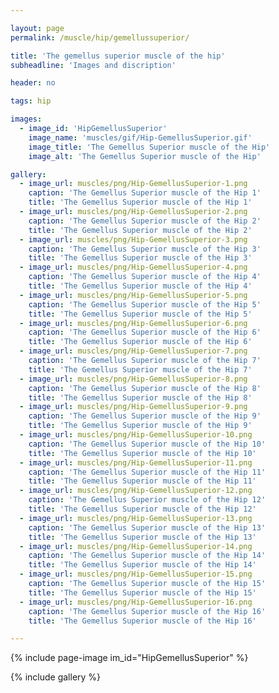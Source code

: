 ```yaml
---

layout: page
permalink: /muscle/hip/gemellussuperior/

title: 'The gemellus superior muscle of the hip'
subheadline: 'Images and discription'

header: no

tags: hip

images:
  - image_id: 'HipGemellusSuperior'
    image_name: 'muscles/gif/Hip-GemellusSuperior.gif'
    image_title: 'The Gemellus Superior muscle of the Hip'
    image_alt: 'The Gemellus Superior muscle of the Hip' 

gallery:
  - image_url: muscles/png/Hip-GemellusSuperior-1.png
    caption: 'The Gemellus Superior muscle of the Hip 1'
    title: 'The Gemellus Superior muscle of the Hip 1'
  - image_url: muscles/png/Hip-GemellusSuperior-2.png
    caption: 'The Gemellus Superior muscle of the Hip 2'
    title: 'The Gemellus Superior muscle of the Hip 2'
  - image_url: muscles/png/Hip-GemellusSuperior-3.png
    caption: 'The Gemellus Superior muscle of the Hip 3'
    title: 'The Gemellus Superior muscle of the Hip 3'
  - image_url: muscles/png/Hip-GemellusSuperior-4.png
    caption: 'The Gemellus Superior muscle of the Hip 4'
    title: 'The Gemellus Superior muscle of the Hip 4'
  - image_url: muscles/png/Hip-GemellusSuperior-5.png
    caption: 'The Gemellus Superior muscle of the Hip 5'
    title: 'The Gemellus Superior muscle of the Hip 5'
  - image_url: muscles/png/Hip-GemellusSuperior-6.png
    caption: 'The Gemellus Superior muscle of the Hip 6'
    title: 'The Gemellus Superior muscle of the Hip 6'
  - image_url: muscles/png/Hip-GemellusSuperior-7.png
    caption: 'The Gemellus Superior muscle of the Hip 7'
    title: 'The Gemellus Superior muscle of the Hip 7'
  - image_url: muscles/png/Hip-GemellusSuperior-8.png
    caption: 'The Gemellus Superior muscle of the Hip 8'
    title: 'The Gemellus Superior muscle of the Hip 8'
  - image_url: muscles/png/Hip-GemellusSuperior-9.png
    caption: 'The Gemellus Superior muscle of the Hip 9'
    title: 'The Gemellus Superior muscle of the Hip 9'
  - image_url: muscles/png/Hip-GemellusSuperior-10.png
    caption: 'The Gemellus Superior muscle of the Hip 10'
    title: 'The Gemellus Superior muscle of the Hip 10'
  - image_url: muscles/png/Hip-GemellusSuperior-11.png
    caption: 'The Gemellus Superior muscle of the Hip 11'
    title: 'The Gemellus Superior muscle of the Hip 11'
  - image_url: muscles/png/Hip-GemellusSuperior-12.png
    caption: 'The Gemellus Superior muscle of the Hip 12'
    title: 'The Gemellus Superior muscle of the Hip 12'
  - image_url: muscles/png/Hip-GemellusSuperior-13.png
    caption: 'The Gemellus Superior muscle of the Hip 13'
    title: 'The Gemellus Superior muscle of the Hip 13'
  - image_url: muscles/png/Hip-GemellusSuperior-14.png
    caption: 'The Gemellus Superior muscle of the Hip 14'
    title: 'The Gemellus Superior muscle of the Hip 14'
  - image_url: muscles/png/Hip-GemellusSuperior-15.png
    caption: 'The Gemellus Superior muscle of the Hip 15'
    title: 'The Gemellus Superior muscle of the Hip 15'
  - image_url: muscles/png/Hip-GemellusSuperior-16.png
    caption: 'The Gemellus Superior muscle of the Hip 16'
    title: 'The Gemellus Superior muscle of the Hip 16'

---
```


{% include page-image im_id="HipGemellusSuperior" %}

{% include gallery %}